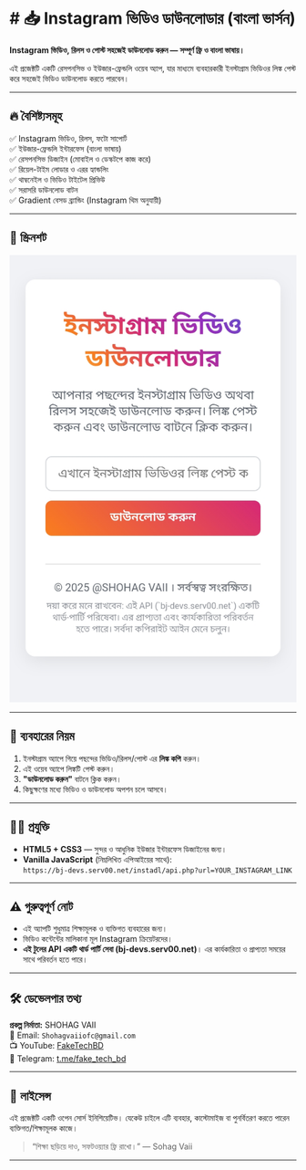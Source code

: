 # # 📥 Instagram ভিডিও ডাউনলোডার (বাংলা ভার্সন)

**Instagram ভিডিও, রিলস ও পোস্ট সহজেই ডাউনলোড করুন — সম্পূর্ণ ফ্রি ও বাংলা ভাষায়।**

এই প্রজেক্টটি একটি রেসপনসিভ ও ইউজার-ফ্রেন্ডলি ওয়েব অ্যাপ, যার মাধ্যমে ব্যবহারকারী ইনস্টাগ্রাম ভিডিওর লিঙ্ক পেস্ট করে সহজেই ভিডিও ডাউনলোড করতে পারবেন।

---

## 🔥 বৈশিষ্ট্যসমূহ

✅ Instagram ভিডিও, রিলস, ফটো সাপোর্ট  
✅ ইউজার-ফ্রেন্ডলি ইন্টারফেস (বাংলা ভাষায়)  
✅ রেসপনসিভ ডিজাইন (মোবাইল ও ডেস্কটপে কাজ করে)  
✅ রিয়েল-টাইম লোডার ও এরর হ্যান্ডলিং  
✅ থাম্বনেইল ও ভিডিও টাইটেল প্রিভিউ  
✅ সরাসরি ডাউনলোড বাটন  
✅ Gradient বেসড ব্র্যান্ডিং (Instagram থিম অনুযায়ী)

---

## 📸 স্ক্রিনশট

![screenshot](Screenshot.jpg) <!-- প্রয়োজনে স্ক্রিনশট আপলোড করে এখানে দিন -->

---

## 🚀 ব্যবহারের নিয়ম

1. ইনস্টাগ্রাম অ্যাপে গিয়ে পছন্দের ভিডিও/রিলস/পোস্ট এর **লিঙ্ক কপি** করুন।
2. এই ওয়েব অ্যাপে লিঙ্কটি পেস্ট করুন।
3. **"ডাউনলোড করুন"** বাটনে ক্লিক করুন।
4. কিছুক্ষণের মধ্যে ভিডিও ও ডাউনলোড অপশন চলে আসবে।

---

## 🧑‍💻 প্রযুক্তি

- **HTML5 + CSS3** — সুন্দর ও আধুনিক ইউজার ইন্টারফেস ডিজাইনের জন্য।
- **Vanilla JavaScript** (নিম্নলিখিত এপিআইয়ের সাথে):  
  `https://bj-devs.serv00.net/instadl/api.php?url=YOUR_INSTAGRAM_LINK`

---

## ⚠️ গুরুত্বপূর্ণ নোট

- এই অ্যাপটি শুধুমাত্র শিক্ষামূলক ও ব্যক্তিগত ব্যবহারের জন্য।  
- ভিডিও কন্টেন্টের মালিকানা মূল Instagram ক্রিয়েটরদের।  
- **এই টুলের API একটি থার্ড পার্টি সেবা (bj-devs.serv00.net)**। এর কার্যকারিতা ও প্রাপ্যতা সময়ের সাথে পরিবর্তন হতে পারে।

---

## 🛠️ ডেভেলপার তথ্য

**প্রকল্প নির্মাতা:** SHOHAG VAII  
📧 Email: `Shohagvaiiofc@gmail.com`  
📺 YouTube: [FakeTechBD](https://youtube.com/@faketechbd?si=6M6rHfwDYRBSnpdR)  
📲 Telegram: [t.me/fake_tech_bd](https://t.me/fake_tech_bd)  

---

## 📄 লাইসেন্স

এই প্রজেক্টটি একটি ওপেন সোর্স ইনিশিয়েটিভ। যেকেউ চাইলে এটি ব্যবহার, কাস্টোমাইজ বা পুনর্বিতরণ করতে পারেন ব্যক্তিগত/শিক্ষামূলক কাজে।

> “শিক্ষা ছড়িয়ে দাও, সফটওয়্যার ফ্রি রাখো।” — Sohag Vaii

---
